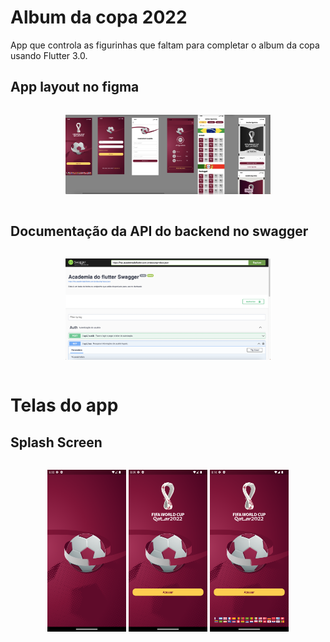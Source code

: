 # Album da copa 2022

App que controla as figurinhas que faltam para completar o album da copa usando Flutter 3.0.

## App layout no figma
<div style="display:flex;">
<p align="center">
<img width="65%" src="https://github.com/giseletoledo/dw8/blob/main/figma_app_copa.png" alt="Layout do app no Figma">
</p>
</div>

## Documentação da API do backend no swagger
<div style="display:flex;">
<p align="center">
<img width="65%" src="https://github.com/giseletoledo/dw8/blob/main/swagger_academiaflutter.png" alt="Documentação da API no Swagger">
</p>
</div>

# Telas do app

## Splash Screen
<div style="display:flex;">
<p align="center">
<img width="25%" src="https://github.com/giseletoledo/dw8/blob/main/Screenshot_1665599355.png" alt="Screenshot da splash screen do app">
<img width="25%" src="https://github.com/giseletoledo/dw8/blob/main/Screenshot_1665606888.png" alt="Screenshot da splash screen do app">
<img width="25%" src="https://github.com/giseletoledo/dw8/blob/main/Screenshot_1665607338.png" alt="Screenshot da splash screen do app">
</p>
</div>
